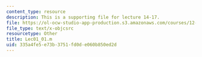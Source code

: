 ```yaml
---
content_type: resource
description: This is a supporting file for lecture 14-17.
file: https://ol-ocw-studio-app-production.s3.amazonaws.com/courses/12-010-computational-methods-of-scientific-programming-fall-2011/335a4fe5e73b3751fd0de060b850ed2d_Lec01_01.m
file_type: text/x-objcsrc
resourcetype: Other
title: Lec01_01.m
uid: 335a4fe5-e73b-3751-fd0d-e060b850ed2d
---
```

